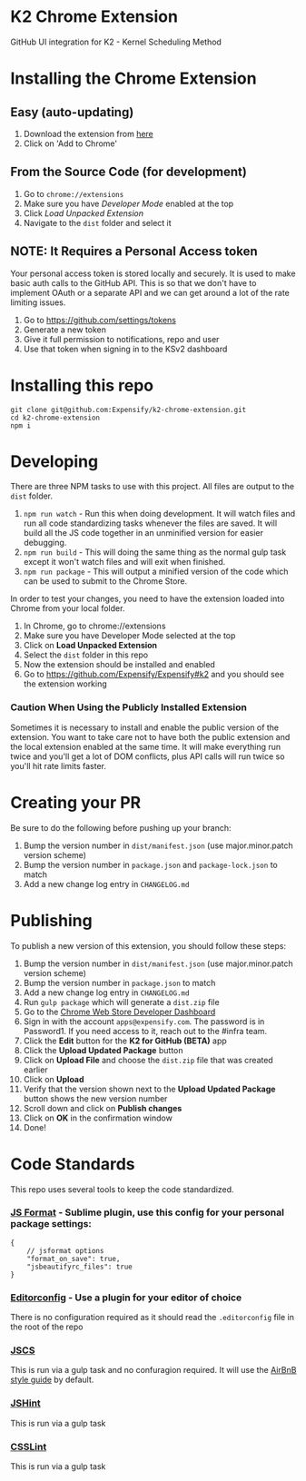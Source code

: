 K2 Chrome Extension
=============

GitHub UI integration for K2 - Kernel Scheduling Method

# Installing the Chrome Extension
## Easy (auto-updating)
1. Download the extension from [here](https://chrome.google.com/webstore/detail/k2-for-github/hmhoemhekchomabhoccbidjnoenbphno?hl=en-US)
2. Click on 'Add to Chrome'

## From the Source Code (for development)
1. Go to `chrome://extensions`
2. Make sure you have _Developer Mode_ enabled at the top
3. Click _Load Unpacked Extension_
4. Navigate to the `dist` folder and select it

## NOTE: It Requires a Personal Access token
Your personal access token is stored locally and securely. It is used to make basic auth calls to the GitHub API. This is so that we don't have to implement OAuth or a separate API and we can get around a lot of the rate limiting issues.

1. Go to https://github.com/settings/tokens
2. Generate a new token
3. Give it full permission to notifications, repo and user
4. Use that token when signing in to the KSv2 dashboard

# Installing this repo
```
git clone git@github.com:Expensify/k2-chrome-extension.git
cd k2-chrome-extension
npm i
```

# Developing
There are three NPM tasks to use with this project. All files are output to the `dist` folder.

1. `npm run watch` - Run this when doing development. It will watch files and run all code standardizing tasks whenever the files are saved. It will build all the JS code together in an unminified version for easier debugging.
1. `npm run build` - This will doing the same thing as the normal gulp task except it won't watch files and will exit when finished.
1. `npm run package` - This will output a minified version of the code which can be used to submit to the Chrome Store.

In order to test your changes, you need to have the extension loaded into Chrome from your local folder.

1. In Chrome, go to chrome://extensions
1. Make sure you have Developer Mode selected at the top
1. Click on **Load Unpacked Extension**
1. Select the `dist` folder in this repo
1. Now the extension should be installed and enabled
1. Go to https://github.com/Expensify/Expensify#k2 and you should see the extension working

### Caution When Using the Publicly Installed Extension
Sometimes it is necessary to install and enable the public version of the extension. You want to take care not to have both the public extension and the local extension enabled at the same time. It will make everything run twice and you'll get a lot of DOM conflicts, plus API calls will run twice so you'll hit rate limits faster.

# Creating your PR
Be sure to do the following before pushing up your branch:
1. Bump the version number in `dist/manifest.json` (use major.minor.patch version scheme)
1. Bump the version number in `package.json` and `package-lock.json` to match
1. Add a new change log entry in `CHANGELOG.md`

# Publishing
To publish a new version of this extension, you should follow these steps:

1. Bump the version number in `dist/manifest.json` (use major.minor.patch version scheme)
1. Bump the version number in `package.json` to match
1. Add a new change log entry in `CHANGELOG.md`
1. Run `gulp package` which will generate a `dist.zip` file
1. Go to the [Chrome Web Store Developer Dashboard](https://chrome.google.com/webstore/developer/dashboard)
1. Sign in with the account `apps@expensify.com`. The password is in Password1. If you need access to it, reach out to the #infra team.
1. Click the **Edit** button for the **K2 for GitHub (BETA)** app
1. Click the **Upload Updated Package** button
1. Click on **Upload File** and choose the `dist.zip` file that was created earlier
1. Click on **Upload**
1. Verify that the version shown next to the **Upload Updated Package** button shows the new version number
1. Scroll down and click on **Publish changes**
1. Click on **OK** in the confirmation window
1. Done!

# Code Standards
This repo uses several tools to keep the code standardized.

### [JS Format](https://github.com/jdc0589/JsFormat) - Sublime plugin, use this config for your personal package settings:
```
{
    // jsformat options
    "format_on_save": true,
    "jsbeautifyrc_files": true
}
```

### [Editorconfig](http://editorconfig.org/) - Use a plugin for your editor of choice
There is no configuration required as it should read the `.editorconfig` file in the root of the repo

### [JSCS](https://github.com/jscs-dev/node-jscs)
This is run via a gulp task and no confuragion required. It will use the [AirBnB style guide](https://github.com/airbnb/javascript) by default.

### [JSHint](http://jshint.com/)
This is run via a gulp task

### [CSSLint](https://github.com/CSSLint/csslint)
This is run via a gulp task
